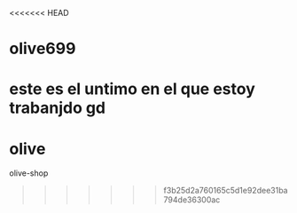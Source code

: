 <<<<<<< HEAD
# olive699

este es el untimo en el que estoy trabanjdo
gd
=======
# olive
olive-shop
>>>>>>> f3b25d2a760165c5d1e92dee31ba794de36300ac
